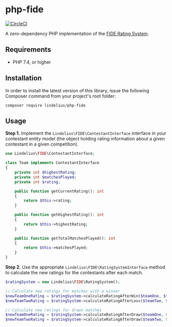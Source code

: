 # php-fide

[![CircleCI](https://circleci.com/gh/lindelius/php-fide.svg?style=shield)](https://circleci.com/gh/lindelius/php-fide)

A zero-dependency PHP implementation of the [FIDE Rating System](https://handbook.fide.com).

## Requirements

* PHP 7.4, or higher

## Installation

In order to install the latest version of this library, issue the following Composer command from your project's root folder:

```
composer require lindelius/php-fide
```

## Usage

**Step 1.** Implement the `Lindelius\FIDE\ContestantInterface` interface in your contestant entity model (the object holding rating information about a given contestant in a given competition).

```php
use Lindelius\FIDE\ContestantInterface;

class Team implements ContestantInterface
{
    private int $highestRating;
    private int $matchesPlayed;
    private int $rating;

    public function getCurrentRating(): int
    {
        return $this->rating;
    }

    public function getHighestRating(): int
    {
        return $this->highestRating;
    }

    public function getTotalMatchesPlayed(): int
    {
        return $this->matchesPlayed;
    }
}
```

**Step 2.** Use the appropriate `Lindelius\FIDE\RatingSystemInterface` method to calculate the new ratings for the contestants after each match.

```php
$ratingSystem = new Lindelius\FIDE\RatingSystem();

// Calculate new ratings for matches with a winner
$newTeamOneRating = $ratingSystem->calculateRatingAfterWin($teamOne, $teamTwo);
$newTeamTwoRating = $ratingSystem->calculateRatingAfterLoss($teamTwo, $teamOne);

// Calculate new ratings for drawn matches
$newTeamOneRating = $ratingSystem->calculateRatingAfterDraw($teamOne, $teamTwo);
$newTeamTwoRating = $ratingSystem->calculateRatingAfterDraw($teamTwo, $teamOne);
```

